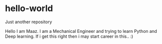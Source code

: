 # hello-world
Just another repository

Hello I am Maaz.
I am a Mechanical Engineer and trying to learn Python and Deep learning. If i get this right then i may start career in this.. :)
